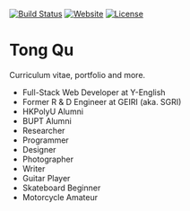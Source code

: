 [![Build Status](https://travis-ci.org/iROCKBUNNY/about-qutong.svg?branch=master)](https://travis-ci.org/iROCKBUNNY/about-qutong)
[![Website](https://img.shields.io/website-up-down-green-red/http/about.qutong.me.svg)](http://about.qutong.me/)
[![License](https://img.shields.io/badge/license-CC4.0%20BY--NC--ND-orange.svg)](/LICENSE)

# Tong Qu

Curriculum vitae, portfolio and more.

* Full-Stack Web Developer at Y-English
* Former R & D Engineer at GEIRI (aka. SGRI)
* HKPolyU Alumni
* BUPT Alumni
* Researcher
* Programmer
* Designer
* Photographer
* Writer
* Guitar Player
* Skateboard Beginner
* Motorcycle Amateur
